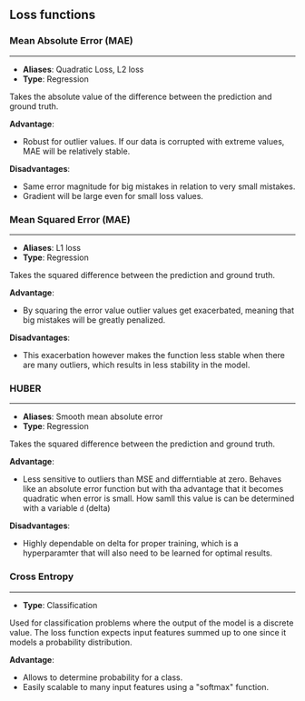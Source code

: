 ## Loss functions

### Mean Absolute Error (MAE) 
---
- **Aliases**: Quadratic Loss, L2 loss 
- **Type**: Regression

Takes the absolute value of the difference between the prediction and ground truth. 

**Advantage**: 
- Robust for outlier values. If our data is corrupted with extreme values, MAE will be relatively stable.

**Disadvantages**: 
- Same error magnitude for big mistakes in relation to very small mistakes.
- Gradient will be large even for small loss values.

### Mean Squared Error (MAE) 
---
- **Aliases**: L1 loss 
- **Type**: Regression

Takes the squared difference between the prediction and ground truth. 

**Advantage**: 
- By squaring the error value outlier values get exacerbated, meaning that big mistakes will be greatly penalized.

**Disadvantages**: 
- This exacerbation however makes the function less stable when there are many outliers, which results in less stability 
in the model.

### HUBER 
---
- **Aliases**: Smooth mean absolute error
- **Type**: Regression

Takes the squared difference between the prediction and ground truth. 

**Advantage**: 
- Less sensitive to outliers than MSE and differntiable at zero. Behaves like an absolute error function but with tha advantage
that it becomes quadratic when error is small. How samll this value is can be determined with a variable `d` (delta)

**Disadvantages**: 
- Highly dependable on delta for proper training, which is a hyperparamter that will also need to be learned for optimal 
results.

### Cross Entropy 
---
- **Type**: Classification

Used for classification problems where the output of the model is a discrete value. The loss function expects input features 
summed up to one since it models a probability distribution.

**Advantage**: 
- Allows to determine probability for a class. 
- Easily scalable to many input features using a "softmax" function. 
